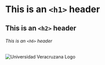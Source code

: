 # This is an `<h1>` header
## This is an `<h2>` header
###### This is an `<h6>` header

![Universidad Veracruzana Logo](http://colaboracion.uv.mx/afbg-combas/imagenespublicas/Flor1024x768SinFondo.png)
